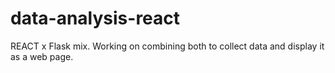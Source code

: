 # data-analysis-react
REACT x Flask mix. Working on combining both to collect data and display it as a web page. 
